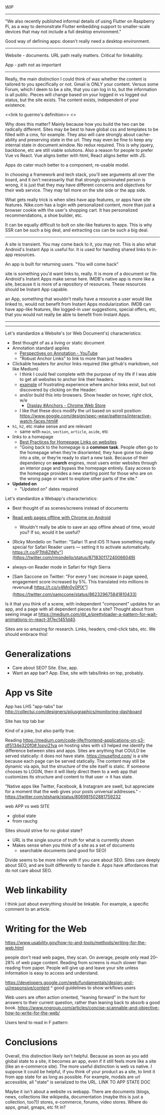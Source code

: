 _WIP_

---

"We also recently published informal details of using Flutter on Raspberry Pi, as a way to demonstrate Flutter embedding support to smaller-scale devices that may not include a full desktop environment."

Good way of defining apps: doesn't really need a desktop environment.

---

Website - documents. URL path really matters. Critical for linkability.

App - path not as important

---

Really, the main distinction I could think of was whether the content is tailored to you specifically or not. Gmail is
ONLY your content. Versus some Forum, which I deem to be a site, that you can log in to, but the information is all
public. Pieces will change based on your logged in vs logged out status, but the site exists. The content exists,
independent of your existence.

<<link to guermo's definition>>
<<link to google.io panel where jake tries to answer>>

Why does this matter?
Mainly because how you build the two can be radically different. Sites may be best to have global css and templates to
be filled with a cms, for example. They also will care strongly about cache-ability and preserving state in the url.
They may even be fine to keep any internal state in document.window. No redux required. This is why jquery, backbone,
etc are still viable solutions. Also a reason for people to prefer Vue vs React. Vue aligns better with html, React
aligns better with JS.

Apps do cater much better to a component, re-usable model.

In choosing a framework and tech stack, you'll see arguments all over the board, and it isn't necessarily that that
strongly opinionated person is wrong, it is just that they may have different concerns and objectives for their web
service. They may fall more on the site side or the app side.

What gets really trick is when sites have app features, or apps have site features. Nike.com has a login with
personalized content, more than just a browser cookie with the user's shopping cart. It has personalized
recommendations, a shoe builder, etc.

It can be equally difficult to bolt on site-like features to apps. This is why SSR can be such a big deal, and
extracting css can be such a big deal.

---

A site is transient. You may come back to it, you may not. This is also what Android's Instant App is useful for. It is
used for handling shared links to in-app resources.

An app is built for returning users. "You will come back"

site is something you'd want links to, really. It is more of a document or file. Android's Instant Apps make sense here.
IMDB's native app is more like a site, because it is more of a repository of resources. These resources should be
Instant App capable.

an App, something that wouldn't really have a resource a user would like linked to, would not benefit from Instant Apps
modularization. IMDB can have app-like features, like logged-in user suggestions, special offers, etc, that you would
not really be able to benefit from Instant Apps.

---


---

Let's standardize a Website's (or Web Document's) characteristics:
- Best thought of as a living or static document
- Annotation standard applies
  - [Perspectives on Annotation - YouTube](https://www.youtube.com/watch?v=m2cJNDs7y2Y)
  - "Robust Anchor Links" to link to more than just headers
- Clickable headers for anchor links required (like github's markdown, not like Medium)
  - I think I could feel complete with the purpose of my life if I was able to get all websites to anchor link their headers.
  - [example](https://developer.android.com/training/gestures/scale.html#pan) of frustrating experience where anchor links exist, but not discovered by clicking on the Header:
  - and/or build this into browsers. Show header on hover, right click, w/e
    - [Display \#Anchors \- Chrome Web Store](https://chrome.google.com/webstore/detail/display-anchors/poahndpaaanbpbeafbkploiobpiiieko?utm_source=chrome-app-launcher-info-dialog)
  - I like that these docs modify the url based on scroll position: https://www.google.com/design/spec-wear/patterns/interactive-watch-faces.html#
- `h1`, `h2`, etc make sense and are relevant
  - same with `main`, `section`, `article`, `aside`, etc
- links to a homepage
  - [Best Practices for Homepage Links on websites](https://www.nngroup.com/articles/homepage-links/?utm_source=frontendfocus&utm_medium=email)
  - "Going back to the homepage is a **common task**. People often go to the homepage when they’re disoriented, they have gone too deep into a site, or they’re ready to start a new task. Because of their dependency on **search** engines, most users enter websites through an interior page and bypass the homepage entirely. Easy access to the homepage provides a new starting point for those who are on the wrong page or want to explore other parts of the site."
- **Updated on**
  - "Updated on" dates required

Let's standardize a Webapp's characteristics:
- Best thought of as scenes/screens instead of documents

- [Read web pages offline with Chrome on Android](https://blog.google/products/chrome/read-web-pages-offline-chrome-android/)
  - Wouldn't really be able to save an app offline ahead of time, would you? If so, would it be useful?
- [Ricky Mondello on Twitter: "Safari 11 and iOS 11 have something really special for Safari Reader users — setting it to activate automatically. https://t.co/PTth8ZtNfv"](https://twitter.com/rmondello/status/871830117240066049)
- always-on Reader mode in Safari for High Sierra

- [Sam Saccone on Twitter: "For every 1 sec increase in page speed, engagement score increased by 5%. This translated into millions in revenue💰 https://t.co/v4Mn0y0PlX"](https://twitter.com/samccone/status/862329675841810433)

Is it that you think of a scene, with independent "component" updates for an app, and a page with all dependent pieces for a site? Thought about from seeing image at https://medium.com/@l_e/prettyloader-a-pattern-for-wait-animations-in-react-3f7ec1451d40.

Sites are so amazing for research. Links, headers, cmd-click tabs, etc. We should embrace this!

# Generalizations
- Care about SEO? Site. Else, app.
- Want an app bar? App. Else, site with tabs/links on top, probably.

# App vs Site
App has LHS "app-tabs" bar http://collectui.com/designers/pijusgraphics/monitoring-dashboard

Site has top tab bar

Kind of a joke, but also partly true.

Reading https://medium.com/code-life/frontend-applications-on-s3-df5134e320f0#.1opyi21va on hosting sites with s3 helped me identify the difference between sites and apps. Sites are anything that COULD be served statically: it does not have state. https://musefind.com/ is a site because each page can be served statically. The content may still be dynamic via apis, but the structure of the site itself is static. If someone chooses to LOGIN, then it will likely direct them to a web app that customizes its structure and content to that user -> it has state.

"Native apps like Twitter, Facebook, & Instagram are swell, but appreciate for a moment that the web gives your posts universal addresses."
-https://twitter.com/stshank/status/806981502881759232


web APP vs web SITE
- global state
- from rauchg

Sites should strive for no global state?
- URL is the single source of truth for what is currently shown
- Makes sense when you think of a site as a set of documents
  - searchable documents (and good for SEO)

Divide seems to be more inline with if you care about SEO. Sites care deeply about SEO, and are built differently to handle it. Apps have affordances that do not care about SEO.

# Web linkability
I think just about everything should be linkable. For example, a specific comment to an article.

# Writing for the Web
https://www.usability.gov/how-to-and-tools/methods/writing-for-the-web.html

people don't read web pages, they scan. On average, people only read 20–28% of web page content. Reading from screens is much slower than reading from paper. People will give up and leave your site unless information is easy to access and understand.

https://developers.google.com/web/fundamentals/design-and-ui/responsive/content
 ^ good guidelines to show wrkflows users

Web users are often action oriented, "leaning forward" in the hunt for answers to their current question, rather than leaning back to absorb a good book.
https://www.nngroup.com/articles/concise-scannable-and-objective-how-to-write-for-the-web/

Users tend to read in F pattern: 


# Conclusions
Overall, this distinction likely isn't helpful. Because as soon as you add global state to a site, it becomes an app, even if it still feels more like a site (like an e-commerce site). The more useful distinction is web vs native. I suppose it could be helpful, if you think of your product as a site, to limit it from app state for as long as possible. For example, modals are url accessible, all "state" is serialized to the URL. LINK TO APP STATE DOC

Maybe it isn't about a website vs webapp. There are documents (blogs, news, collections like wikipedia, documentation (maybe this is just a collection, too?)) stores, e-commerce, forums, video stores. Where do apps, gmail, gmaps, etc fit in?

